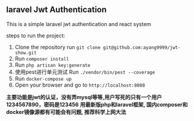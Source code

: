 ## laravel Jwt Authentication

This is a simple laravel jwt authentication and react system 

steps to run the project:

1. Clone the repository
   run `git clone git@github.com:ayang9999/jwt-show.git`
2. Run `composer install`
3. Run `php artisan key:generate`
4. 使用pest进行单元测试
   Run `./vendor/bin/pest --coverage` 
5. Run `docker-compose up`
6. Open your browser and go to `http://localhost:8080`


**主要功能是jwt的认证，没有弄mysql等等,用户写死的只有一个用户1234567890，密码是123456**
**用最新版php和laravel框架, 国内composer和docker镜像源都有可能会有问题, 推荐科学上网大法**
